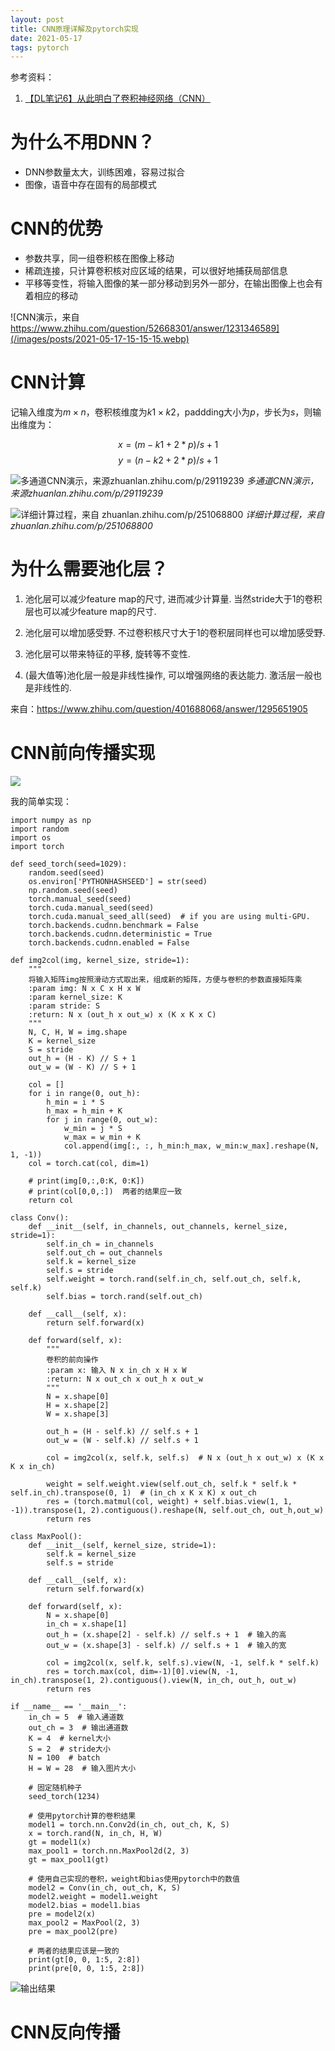 ```yaml
---
layout: post
title: CNN原理详解及pytorch实现
date: 2021-05-17
tags: pytorch    
---
```


参考资料：
1. [【DL笔记6】从此明白了卷积神经网络（CNN）](https://www.jianshu.com/p/c0215d26d20a)

# 为什么不用DNN？
- DNN参数量太大，训练困难，容易过拟合
- 图像，语音中存在固有的局部模式

# CNN的优势
- 参数共享，同一组卷积核在图像上移动
- 稀疏连接，只计算卷积核对应区域的结果，可以很好地捕获局部信息
- 平移等变性，将输入图像的某一部分移动到另外一部分，在输出图像上也会有着相应的移动

![CNN演示，来自 https://www.zhihu.com/question/52668301/answer/1231346589](/images/posts/2021-05-17-15-15-15.webp)


# CNN计算
记输入维度为$m \times n$，卷积核维度为$k1 \times k2$，paddding大小为$p$，步长为$s$，则输出维度为：

$$x = (m-k1+2*p)/s+1$$
$$y=(n-k2+2*p)/s+1$$

![多通道CNN演示，来源zhuanlan.zhihu.com/p/29119239](/images/posts/2021-05-17-15-16-30.jpg)
*多通道CNN演示，来源zhuanlan.zhihu.com/p/29119239*

![详细计算过程，来自 zhuanlan.zhihu.com/p/251068800](/images/posts/2021-05-17-15-17-56.png)
*详细计算过程，来自 zhuanlan.zhihu.com/p/251068800*


# 为什么需要池化层？
1) 池化层可以减少feature map的尺寸, 进而减少计算量. 当然stride大于1的卷积层也可以减少feature map的尺寸.

2) 池化层可以增加感受野. 不过卷积核尺寸大于1的卷积层同样也可以增加感受野.

3) 池化层可以带来特征的平移, 旋转等不变性.

4) (最大值等)池化层一般是非线性操作, 可以增强网络的表达能力. 激活层一般也是非线性的.

来自：https://www.zhihu.com/question/401688068/answer/1295651905

# CNN前向传播实现
![](/images/posts/2021-05-17-15-19-56.png)

我的简单实现：

```
import numpy as np
import random
import os
import torch

def seed_torch(seed=1029):
    random.seed(seed)
    os.environ['PYTHONHASHSEED'] = str(seed)
    np.random.seed(seed)
    torch.manual_seed(seed)
    torch.cuda.manual_seed(seed)
    torch.cuda.manual_seed_all(seed)  # if you are using multi-GPU.
    torch.backends.cudnn.benchmark = False
    torch.backends.cudnn.deterministic = True
    torch.backends.cudnn.enabled = False

def img2col(img, kernel_size, stride=1):
    """
    将输入矩阵img按照滑动方式取出来，组成新的矩阵，方便与卷积的参数直接矩阵乘
    :param img: N x C x H x W
    :param kernel_size: K
    :param stride: S
    :return: N x (out_h x out_w) x (K x K x C)
    """
    N, C, H, W = img.shape
    K = kernel_size
    S = stride
    out_h = (H - K) // S + 1
    out_w = (W - K) // S + 1

    col = []
    for i in range(0, out_h):
        h_min = i * S
        h_max = h_min + K
        for j in range(0, out_w):
            w_min = j * S
            w_max = w_min + K
            col.append(img[:, :, h_min:h_max, w_min:w_max].reshape(N, 1, -1))
    col = torch.cat(col, dim=1)

    # print(img[0,:,0:K, 0:K])
    # print(col[0,0,:])  两者的结果应一致
    return col

class Conv():
    def __init__(self, in_channels, out_channels, kernel_size, stride=1):
        self.in_ch = in_channels
        self.out_ch = out_channels
        self.k = kernel_size
        self.s = stride
        self.weight = torch.rand(self.in_ch, self.out_ch, self.k, self.k)
        self.bias = torch.rand(self.out_ch)

    def __call__(self, x):
        return self.forward(x)

    def forward(self, x):
        """
        卷积的前向操作
        :param x: 输入 N x in_ch x H x W
        :return: N x out_ch x out_h x out_w
        """
        N = x.shape[0]
        H = x.shape[2]
        W = x.shape[3]

        out_h = (H - self.k) // self.s + 1
        out_w = (W - self.k) // self.s + 1

        col = img2col(x, self.k, self.s)  # N x (out_h x out_w) x (K x K x in_ch)

        weight = self.weight.view(self.out_ch, self.k * self.k * self.in_ch).transpose(0, 1)  # (in_ch x K x K) x out_ch
        res = (torch.matmul(col, weight) + self.bias.view(1, 1, -1)).transpose(1, 2).contiguous().reshape(N, self.out_ch, out_h,out_w)
        return res

class MaxPool():
    def __init__(self, kernel_size, stride=1):
        self.k = kernel_size
        self.s = stride

    def __call__(self, x):
        return self.forward(x)

    def forward(self, x):
        N = x.shape[0]
        in_ch = x.shape[1]
        out_h = (x.shape[2] - self.k) // self.s + 1  # 输入的高
        out_w = (x.shape[3] - self.k) // self.s + 1  # 输入的宽

        col = img2col(x, self.k, self.s).view(N, -1, self.k * self.k)
        res = torch.max(col, dim=-1)[0].view(N, -1, in_ch).transpose(1, 2).contiguous().view(N, in_ch, out_h, out_w)
        return res

if __name__ == '__main__':
    in_ch = 5  # 输入通道数
    out_ch = 3  # 输出通道数
    K = 4  # kernel大小
    S = 2  # stride大小
    N = 100  # batch
    H = W = 28  # 输入图片大小

    # 固定随机种子
    seed_torch(1234)

    # 使用pytorch计算的卷积结果
    model1 = torch.nn.Conv2d(in_ch, out_ch, K, S)
    x = torch.rand(N, in_ch, H, W)
    gt = model1(x)
    max_pool1 = torch.nn.MaxPool2d(2, 3)
    gt = max_pool1(gt)

    # 使用自己实现的卷积，weight和bias使用pytorch中的数值
    model2 = Conv(in_ch, out_ch, K, S)
    model2.weight = model1.weight
    model2.bias = model1.bias
    pre = model2(x)
    max_pool2 = MaxPool(2, 3)
    pre = max_pool2(pre)

    # 两者的结果应该是一致的
    print(gt[0, 0, 1:5, 2:8])
    print(pre[0, 0, 1:5, 2:8])
```

![输出结果](/images/posts/2021-05-17-15-20-21.png)
# CNN反向传播



